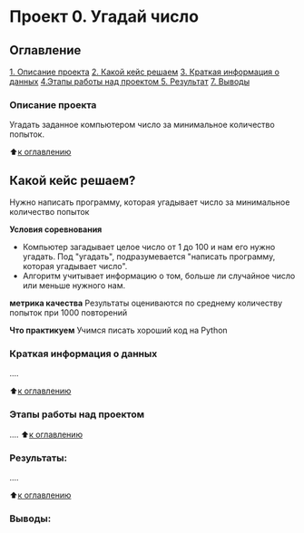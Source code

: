 # Проект 0. Угадай число

## Оглавление
[1. Описание проекта](https://github.com/Aemikh/ae_data_science/tree/main/project_0/README.md/#Описание-проекта)
[2. Какой кейс решаем](https://github.com/Aemikh/ae_data_science/tree/main/project_0/README.md/#Какой-кейс-решаем)
[3. Краткая информация о данных](https://github.com/Aemikh/ae_data_science/tree/main/project_0/README.md/#Краткая-информация-о-данных)
[4.Этапы работы над проектом ](https://github.com/Aemikh/ae_data_science/tree/main/project_0/README.md/#Этапы-работы-над-пректом)
[5. Результат](https://github.com/Aemikh/ae_data_science/tree/main/project_0/README.md/#Результат)
[7. Выводы](https://github.com/Aemikh/ae_data_science/tree/main/project_0/README.md/#Выводы)

### Описание проекта
Угадать заданное компьютером число за минимальное количество попыток.

:arrow_up:[к оглавлению](https://github.com/Aemikh/ae_data_science/tree/main/project_0/README.md/#Оглавление)


## Какой кейс решаем?
Нужно написать программу, которая угадывает число за минимальное количество попыток

**Условия соревнования**
- Компьютер загадывает целое число от 1 до 100 и нам его нужно угадать. Под "угадать", подразумевается "написать программу, которая угадывает число".
- Алгоритм учитывает информацию о том, больше ли случайное число или меньше нужного нам.

**метрика качества**
Результаты оцениваются по среднему количеству попыток при 1000 повторений

**Что практикуем**
Учимся писать хороший код на Python


### Краткая информация о данных
....

:arrow_up:[к оглавлению](https://github.com/Aemikh/ae_data_science/tree/main/project_0/README.md/#Оглавление)

### Этапы работы над проектом
....
:arrow_up:[к оглавлению](https://github.com/Aemikh/ae_data_science/tree/main/project_0/README.md/#Оглавление)

### Результаты:
....

:arrow_up:[к оглавлению](https://github.com/Aemikh/ae_data_science/tree/main/project_0/README.md/#Оглавление)

### Выводы:
